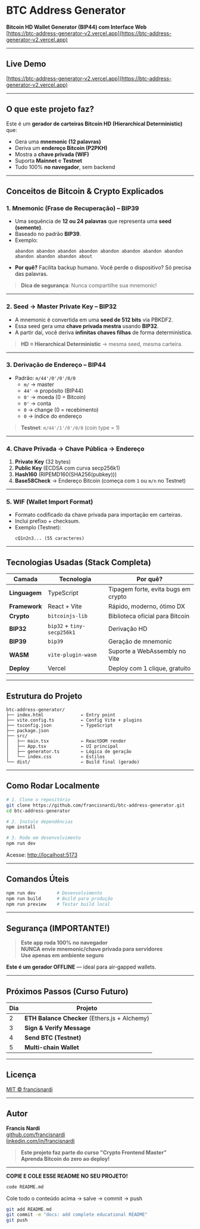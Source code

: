 # BTC Address Generator  
**Bitcoin HD Wallet Generator (BIP44) com Interface Web**  
[https://btc-address-generator-v2.vercel.app](https://btc-address-generator-v2.vercel.app)

---

## Live Demo  
[https://btc-address-generator-v2.vercel.app](https://btc-address-generator-v2.vercel.app)

---

## O que este projeto faz?

Este é um **gerador de carteiras Bitcoin HD (Hierarchical Deterministic)** que:

- Gera uma **mnemonic (12 palavras)**  
- Deriva um **endereço Bitcoin (P2PKH)**  
- Mostra a **chave privada (WIF)**  
- Suporta **Mainnet** e **Testnet**  
- Tudo 100% **no navegador**, sem backend

---

## Conceitos de Bitcoin & Crypto Explicados

### 1. **Mnemonic (Frase de Recuperação) – BIP39**
- Uma sequência de **12 ou 24 palavras** que representa uma **seed (semente)**.
- Baseado no padrão **BIP39**.
- Exemplo:  
  ```
  abandon abandon abandon abandon abandon abandon abandon abandon abandon abandon abandon about
  ```
- **Por quê?** Facilita backup humano. Você perde o dispositivo? Só precisa das palavras.

> **Dica de segurança**: Nunca compartilhe sua mnemonic!

---

### 2. **Seed → Master Private Key – BIP32**
- A mnemonic é convertida em uma **seed de 512 bits** via PBKDF2.
- Essa seed gera uma **chave privada mestra** usando **BIP32**.
- A partir daí, você deriva **infinitas chaves filhas** de forma determinística.

> **HD = Hierarchical Deterministic** → mesma seed, mesma carteira.

---

### 3. **Derivação de Endereço – BIP44**
- Padrão: `m/44'/0'/0'/0/0`
  - `m/` → master
  - `44'` → propósito (BIP44)
  - `0'` → moeda (0 = Bitcoin)
  - `0'` → conta
  - `0` → change (0 = recebimento)
  - `0` → índice do endereço

> **Testnet**: `m/44'/1'/0'/0/0` (coin type = 1)

---

### 4. **Chave Privada → Chave Pública → Endereço**
1. **Private Key** (32 bytes)
2. **Public Key** (ECDSA com curva secp256k1)
3. **Hash160** (RIPEMD160(SHA256(pubkey)))
4. **Base58Check** → Endereço Bitcoin (começa com `1` ou `m/n` no Testnet)

---

### 5. **WIF (Wallet Import Format)**
- Formato codificado da chave privada para importação em carteiras.
- Inclui prefixo + checksum.
- Exemplo (Testnet):  
  ```
  cQ1n2n3... (55 caracteres)
  ```

---

## Tecnologias Usadas (Stack Completa)

| Camada | Tecnologia | Por quê? |
|-------|------------|--------|
| **Linguagem** | TypeScript | Tipagem forte, evita bugs em crypto |
| **Framework** | React + Vite | Rápido, moderno, ótimo DX |
| **Crypto** | `bitcoinjs-lib` | Biblioteca oficial para Bitcoin |
| **BIP32** | `bip32` + `tiny-secp256k1` | Derivação HD |
| **BIP39** | `bip39` | Geração de mnemonic |
| **WASM** | `vite-plugin-wasm` | Suporte a WebAssembly no Vite |
| **Deploy** | Vercel | Deploy com 1 clique, gratuito |

---

## Estrutura do Projeto

```
btc-address-generator/
├── index.html              ← Entry point
├── vite.config.ts          ← Config Vite + plugins
├── tsconfig.json           ← TypeScript
├── package.json
├── src/
│   ├── main.tsx            ← ReactDOM render
│   ├── App.tsx             ← UI principal
│   ├── generator.ts        ← Lógica de geração
│   └── index.css           ← Estilos
└── dist/                   ← Build final (gerado)
```

---

## Como Rodar Localmente

```bash
# 1. Clone o repositório
git clone https://github.com/francisnardi/btc-address-generator.git
cd btc-address-generator

# 2. Instale dependências
npm install

# 3. Rode em desenvolvimento
npm run dev
```

Acesse: [http://localhost:5173](http://localhost:5173)

---

## Comandos Úteis

```bash
npm run dev        # Desenvolvimento
npm run build      # Build para produção
npm run preview    # Testar build local
```

---

## Segurança (IMPORTANTE!)

> **Este app roda 100% no navegador**  
> **NUNCA envie mnemonic/chave privada para servidores**  
> **Use apenas em ambiente seguro**

**Este é um gerador OFFLINE** — ideal para air-gapped wallets.

---

## Próximos Passos (Curso Futuro)

| Dia | Projeto |
|-----|--------|
| 2 | **ETH Balance Checker** (Ethers.js + Alchemy) |
| 3 | **Sign & Verify Message** |
| 4 | **Send BTC (Testnet)** |
| 5 | **Multi-chain Wallet** |

---

## Licença

[MIT © francisnardi](LICENSE)

---

## Autor

**Francis Nardi**  
[github.com/francisnardi](https://github.com/francisnardi)  
[linkedin.com/in/francisnardi](https://linkedin.com/in/francisnardi)

> **Este projeto faz parte do curso "Crypto Frontend Master"**  
> **Aprenda Bitcoin do zero ao deploy!**

---

**COPIE E COLE ESSE README NO SEU PROJETO!**

```bash
code README.md
```

Cole todo o conteúdo acima → salve → commit → push

```bash
git add README.md
git commit -m "docs: add complete educational README"
git push
```